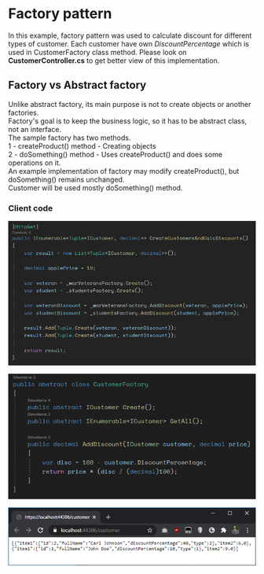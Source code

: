 # Factory pattern

In this example, factory pattern was used to calculate discount for different types of customer.
Each customer have own *DiscountPercentage* which is used in CustomerFactory class method.
Please look on **CustomerController.cs** to get better view of this implementation.

## Factory vs Abstract factory

Unlike abstract factory, its main purpose is not to create objects or another factories.  
Factory's goal is to keep the business logic, so it has to be abstract class, not an interface.  
The sample factory has two methods.  
1 - createProduct() method - Creating objects  
2 - doSomething() method - Uses createProduct() and does some operations on it.  
An example implementation of factory may modify createProduct(), but doSomething() remains unchanged.  
Customer will be used mostly doSomething() method.

### Client code
![Client code](https://raw.githubusercontent.com/h4570/design-patterns/master/factory/pic-1.png)

![Client code](https://raw.githubusercontent.com/h4570/design-patterns/master/factory/pic-2.png)

![Client code](https://raw.githubusercontent.com/h4570/design-patterns/master/factory/pic-3.png)
